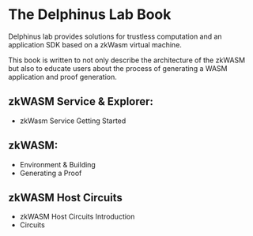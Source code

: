 # The Delphinus Lab Book

Delphinus lab provides solutions for trustless computation and an application SDK based on a zkWasm virtual machine.<br>

This book is written to not only describe the architecture of the zkWASM but also to educate users about the process of generating a WASM application and proof generation.

## zkWASM Service & Explorer:
- zkWasm Service Getting Started

## zkWASM:
- Environment & Building
- Generating a Proof

## zkWASM Host Circuits
- zkWASM Host Circuits Introduction
- Circuits
